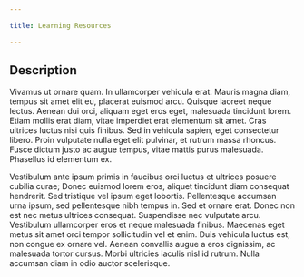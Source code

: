 ```yaml
---

title: Learning Resources

---
```


## Description

Vivamus ut ornare quam. In ullamcorper vehicula erat. Mauris magna diam, tempus sit amet elit eu, placerat euismod arcu. Quisque laoreet neque lectus. Aenean dui orci, aliquam eget eros eget, malesuada tincidunt lorem. Etiam mollis erat diam, vitae imperdiet erat elementum sit amet. Cras ultrices luctus nisi quis finibus. Sed in vehicula sapien, eget consectetur libero. Proin vulputate nulla eget elit pulvinar, et rutrum massa rhoncus. Fusce dictum justo ac augue tempus, vitae mattis purus malesuada. Phasellus id elementum ex.

Vestibulum ante ipsum primis in faucibus orci luctus et ultrices posuere cubilia curae; Donec euismod lorem eros, aliquet tincidunt diam consequat hendrerit. Sed tristique vel ipsum eget lobortis. Pellentesque accumsan urna ipsum, sed pellentesque nibh tempus in. Sed et ornare erat. Donec non est nec metus ultrices consequat. Suspendisse nec vulputate arcu. Vestibulum ullamcorper eros et neque malesuada finibus. Maecenas eget metus sit amet orci tempor sollicitudin vel et enim. Duis vehicula luctus est, non congue ex ornare vel. Aenean convallis augue a eros dignissim, ac malesuada tortor cursus. Morbi ultricies iaculis nisl id rutrum. Nulla accumsan diam in odio auctor scelerisque.

